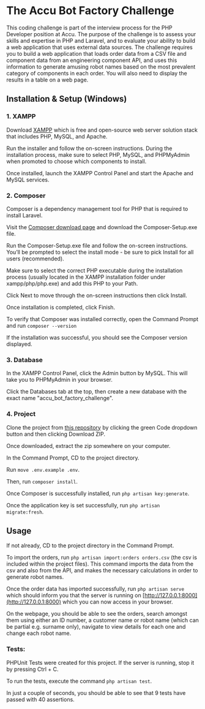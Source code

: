 # The Accu Bot Factory Challenge

This coding challenge is part of the interview process for the PHP Developer position at Accu. The purpose of the challenge is to assess your skills and expertise in PHP and Laravel, and to evaluate your ability to build a web application that uses external data sources. The challenge requires you to build a web application that loads order data from a CSV file and component data from an engineering component API, and uses this information to generate amusing robot names based on the most prevalent category of components in each order. You will also need to display the results in a table on a web page. 

## Installation & Setup (Windows)
### 1. XAMPP
Download [XAMPP](https://www.apachefriends.org/download.html) which is free and open-source web server solution stack that includes PHP, MySQL, and Apache. 

Run the installer and follow the on-screen instructions. During the installation process, make sure to select PHP, MySQL, and PHPMyAdmin when promoted to choose which components to install.

Once installed, launch the XAMPP Control Panel and start the Apache and MySQL services.

### 2. Composer
Composer is a dependency management tool for PHP that is required to install Laravel.

Visit the [Composer download page](https://getcomposer.org/download/) and download the Composer-Setup.exe file.

Run the Composer-Setup.exe file and follow the on-screen instructions. You’ll be prompted to select the install mode - be sure to pick Install for all users (recommended).

Make sure to select the correct PHP executable during the installation process (usually located in the XAMPP installation folder under xampp/php/php.exe) and add this PHP to your Path.

Click Next to move through the on-screen instructions then click Install.

Once installation is completed, click Finish.

To verify that Composer was installed correctly, open the Command Prompt and run `composer --version`

If the installation was successful, you should see the Composer version displayed.

### 3. Database

In the XAMPP Control Panel, click the Admin button by MySQL. This will take you to PHPMyAdmin in your browser.

Click the Databases tab at the top, then create a new database with the exact name "accu_bot_factory_challenge".

### 4. Project

Clone the project from [this repository](https://github.com/GabbyDG2805/Accu-Bot-Factory-Challenge) by clicking the green Code dropdown button and then clicking Download ZIP.

Once downloaded, extract the zip somewhere on your computer.

In the Command Prompt, CD to the project directory.

Run `move .env.example .env`.

Then, run `composer install`.

Once Composer is successfully installed, run `php artisan key:generate`.

Once the application key is set successfully, run `php artisan migrate:fresh`.

## Usage

If not already, CD to the project directory in the Command Prompt.

To import the orders, run `php artisan import:orders orders.csv` (the csv is included within the project files). This command imports the data from the csv and also from the API, and makes the necessary calculations in order to generate robot names.

Once the order data has imported successfully, run `php artisan serve` which should inform you that the server is running on [http://127.0.0.1:8000](http://127.0.0.1:8000) which you can now access in your browser.

On the webpage, you should be able to see the orders, search amongst them using either an ID number, a customer name or robot name (which can be partial e.g. surname only), navigate to view details for each one and change each robot name.

### Tests:

PHPUnit Tests were created for this project. If the server is running, stop it by pressing Ctrl + C.

To run the tests, execute the command `php artisan test`.

In just a couple of seconds, you should be able to see that 9 tests have passed with 40 assertions.
